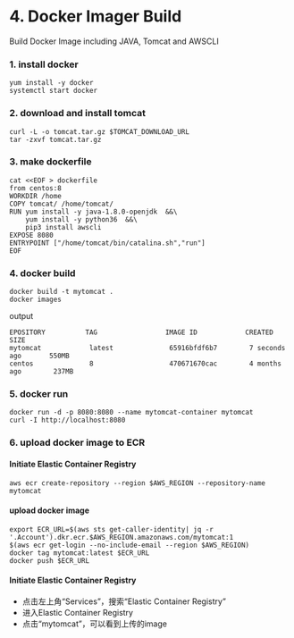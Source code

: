 
# 4. Docker Imager Build

Build Docker Image including JAVA, Tomcat and AWSCLI

### 1. install docker
```
yum install -y docker
systemctl start docker
```
### 2. download and install tomcat
```
curl -L -o tomcat.tar.gz $TOMCAT_DOWNLOAD_URL
tar -zxvf tomcat.tar.gz
```
### 3. make dockerfile
```
cat <<EOF > dockerfile
from centos:8
WORKDIR /home
COPY tomcat/ /home/tomcat/
RUN yum install -y java-1.8.0-openjdk  &&\
    yum install -y python36  &&\
    pip3 install awscli
EXPOSE 8080
ENTRYPOINT ["/home/tomcat/bin/catalina.sh","run"]
EOF
```
### 4. docker build
```
docker build -t mytomcat .
docker images
```
output
```
EPOSITORY          TAG                 IMAGE ID            CREATED             SIZE
mytomcat            latest              65916bfdf6b7        7 seconds ago       550MB
centos              8                   470671670cac        4 months ago        237MB
```
### 5. docker run
```
docker run -d -p 8080:8080 --name mytomcat-container mytomcat
curl -I http://localhost:8080
```
### 6. upload docker image to ECR

#### Initiate Elastic Container Registry
```
aws ecr create-repository --region $AWS_REGION --repository-name mytomcat
```

#### upload docker image
```
export ECR_URL=$(aws sts get-caller-identity| jq -r '.Account').dkr.ecr.$AWS_REGION.amazonaws.com/mytomcat:1
$(aws ecr get-login --no-include-email --region $AWS_REGION)
docker tag mytomcat:latest $ECR_URL
docker push $ECR_URL
```
#### Initiate Elastic Container Registry
- 点击左上角“Services”，搜索“Elastic Container Registry”
- 进入Elastic Container Registry
- 点击“mytomcat”，可以看到上传的image
